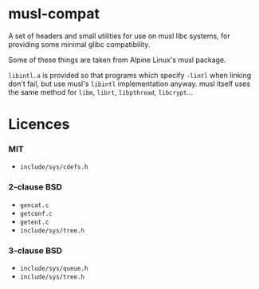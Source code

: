 # musl-compat

A set of headers and small utilities for use on musl libc systems, for providing
some minimal glibc compatibility.

Some of these things are taken from Alpine Linux's musl package.

`libintl.a` is provided so that programs which specify `-lintl` when linking
don't fail, but use musl's `libintl` implementation anyway. musl itself uses
the same method for `libm`, `librt`, `libpthread`, `libcrypt`...

# Licences

### MIT
- `include/sys/cdefs.h`

### 2-clause BSD
- `gencat.c`
- `getconf.c`
- `getent.c`
- `include/sys/tree.h`

### 3-clause BSD
- `include/sys/queue.h`
- `include/sys/tree.h`

